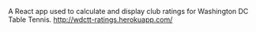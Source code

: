 A React app used to calculate and display club ratings for Washington DC Table Tennis. http://wdctt-ratings.herokuapp.com/
